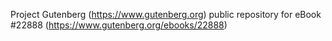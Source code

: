 Project Gutenberg (https://www.gutenberg.org) public repository for eBook #22888 (https://www.gutenberg.org/ebooks/22888)
